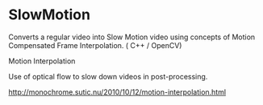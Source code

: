 # SlowMotion
Converts a regular video into Slow Motion video using concepts of Motion Compensated Frame Interpolation. ( C++ / OpenCV)

Motion Interpolation

Use of optical flow to slow down videos in post-processing.

http://monochrome.sutic.nu/2010/10/12/motion-interpolation.html